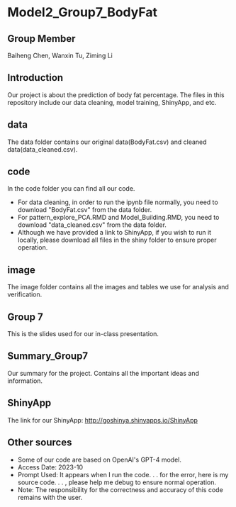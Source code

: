 # Model2_Group7_BodyFat
## Group Member
Baiheng Chen, Wanxin Tu, Ziming Li
## Introduction
Our project is about the prediction of body fat percentage. The files in this repository include our data cleaning, model training, ShinyApp, and etc.
## data
The data folder contains our original data(BodyFat.csv) and cleaned data(data_cleaned.csv).
## code
In the code folder you can find all our code. 
* For data cleaning, in order to run the ipynb file normally, you need to download "BodyFat.csv" from the data folder. 
* For pattern_explore_PCA.RMD and Model_Building.RMD, you need to download "data_cleaned.csv" from the data folder. 
* Although we have provided a link to ShinyApp, if you wish to run it locally, please download all files in the shiny folder to ensure proper operation.
## image
The image folder contains all the images and tables we use for analysis and verification.
## Group 7
This is the slides used for our in-class presentation.
## Summary_Group7
Our summary for the project. Contains all the important ideas and information.
## ShinyApp
The link for our ShinyApp:
http://goshinya.shinyapps.io/ShinyApp
## Other sources
* Some of our code are based on OpenAI's GPT-4 model.
* Access Date: 2023-10
* Prompt Used: It appears when I run the code. . . for the error, here is my source code. . . , please help me debug to ensure normal operation.
* Note: The responsibility for the correctness and accuracy of this code remains with the user. 
